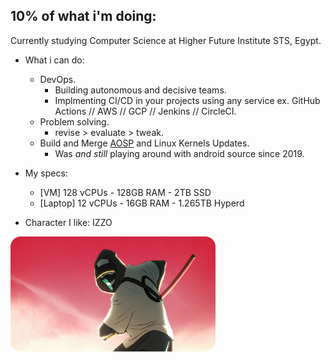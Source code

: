 ## 10% of what i'm doing:

Currently studying Computer Science at Higher Future Institute STS, Egypt.

-   What i can do:
    - DevOps.
        - Building autonomous and decisive teams.
        - Implmenting CI/CD in your projects using any service ex. GitHub Actions // AWS // GCP // Jenkins // CircleCI.
    - Problem solving.
        - revise > evaluate > tweak.
    - Build and Merge [AOSP](https://source.android.com/) and Linux Kernels Updates.
        - Was *and still* playing around with android source since 2019.

-   My specs:
    - [VM] 128 vCPUs - 128GB RAM - 2TB SSD
    - [Laptop] 12 vCPUs - 16GB RAM - 1.265TB Hyperd

-   Character I like: IZZO
<!-- credit: https://www.thelineanimation.com/work/izzo -->
<img src="misc/izzo-bike-ad-anime-rounded.png" alt="izzo" style="width:65%">